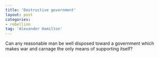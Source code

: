 ```yaml
---
title: 'Destructive government'
layout: post
categories:
- rebellion
tag: 'Alexander Hamilton'
---
```


Can any reasonable man be well disposed toward a government which makes war and carnage the only means of supporting itself?